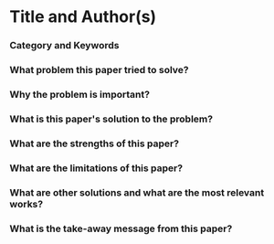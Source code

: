 # Title and Author(s)

### Category and Keywords

### What problem this paper tried to solve?

### Why the problem is important?

### What is this paper's solution to the problem?

### What are the strengths of this paper?

### What are the limitations of this paper?

### What are other solutions and what are the most relevant works?

### What is the take-away message from this paper?
